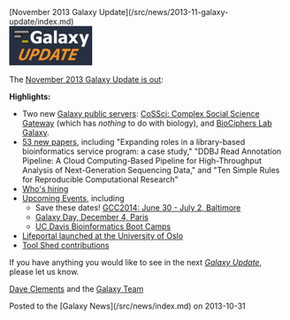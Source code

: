 <div class='newsItemHeader'>[November 2013 Galaxy Update](/src/news/2013-11-galaxy-update/index.md)</div>

<div class='right'><a href='/src/galaxy-updates/2013-11/index.md'><img src="/src/images/logos/GalaxyUpdate200.png" alt="November 2013 Galaxy Update" width=150 /></a></div>

The [November 2013 Galaxy Update is out](/src/galaxy-updates/2013-11/index.md):

**Highlights:**
* Two new [Galaxy public servers](/src/galaxy-updates/2013-11/index.md#new-public-servers): [CoSSci: Complex Social Science Gateway](/src/galaxy-updates/2013-11/index.md#cossci-complex-social-science-gateway) (which has *nothing* to do with biology), and [BioCiphers Lab Galaxy](/src/galaxy-updates/2013-11/index.md#biociphers-lab-galaxy).
* [53 new papers](/src/galaxy-updates/2013-11/index.md#new-papers), including "Expanding roles in a library-based bioinformatics service program: a case study," "DDBJ Read Annotation Pipeline: A Cloud Computing-Based Pipeline for High-Throughput Analysis of Next-Generation Sequencing Data," and "Ten Simple Rules for Reproducible Computational Research"
* [Who's hiring](/src/galaxy-updates/2013-11/index.md#whos-hiring)
* [Upcoming Events](/src/galaxy-updates/2013-11/index.md#other-events), including
  * Save these dates! [GCC2014: June 30 - July 2, Baltimore](/src/galaxy-updates/2013-11/index.md#gcc2014-june-30---july-2-baltimore)
  * [Galaxy Day, December 4, Paris](/src/galaxy-updates/2013-11/index.md#galaxy-day-december-4-paris)
  * [UC Davis Bioinformatics Boot Camps](/src/galaxy-updates/2013-11/index.md#uc-davis-bioinformatics-boot-camps)
* [Lifeportal launched at the University of Oslo](/src/galaxy-updates/2013-11/index.md#lifeportal-at-the-university-of-oslo)
* [Tool Shed contributions](/src/galaxy-updates/2013-11/index.md#toolshed-contributions)

If you have anything you would like to see in the next *[Galaxy Update](/src/galaxy-updates/index.md)*, please let us know.

[Dave Clements](/src/people/dave-clements/index.md) and the [Galaxy Team](/src/galaxy-team/index.md)

<div class='newsItemFooter'>Posted to the [Galaxy News](/src/news/index.md) on 2013-10-31 </div>

